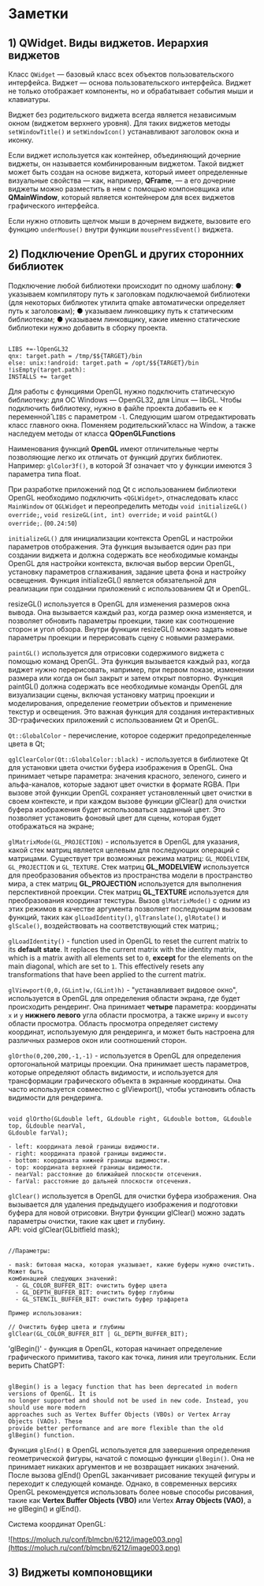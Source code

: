 Заметки
=======


__1) QWidget. Виды виджетов. Иерархия виджетов__
------------------------------------------------

Класс `QWidget` — базовый класс всех объектов пользовательского интерфейса. Виджет — основа 
пользовательского интерфейса. Виджет не только отображает компоненты, но и обрабатывает 
события мыши и клавиатуры.  

Виджет без родительского виджета всегда является независимым окном 
(виджетом верхнего уровня). Для таких виджетов методы `setWindowTitle()` и `setWindowIcon()` 
устанавливают заголовок окна и иконку.  

Если виджет используется как контейнер, объединяющий дочерние виджеты, он называется комбинированным виджетом. Такой виджет может быть создан на 
основе виджета, который имеет определенные визуальные свойства — как, например, __QFrame__, 
— а его дочерние виджеты можно разместить в нем с помощью компоновщика или __QMainWindow__, 
который является контейнером для всех виджетов графического интерфейса.

Если нужно отловить щелчок мыши в дочернем виджете, вызовите его функцию `underMouse()` 
внутри функции `mousePressEvent()` виджета.


__2) Подключение OpenGL и других сторонних библиотек__
------------------------------------------------------

Подключение любой библиотеки происходит по одному шаблону:
● указываем компилятору путь к заголовкам подключаемой библиотеки (для некоторых библиотек 
утилита qmake автоматически определяет путь к заголовкам);
● указываем линковщику путь к статическим библиотекам;
● указываем линковщику, какие именно статические библиотеки нужно добавить в сборку 
проекта.
<pre><code>
LIBS +=-lOpenGL32
qnx: target.path = /tmp/$${TARGET}/bin
else: unix:!android: target.path = /opt/$${TARGET}/bin 
!isEmpty(target.path): 
INSTALLS += target
</pre></code>
Для работы с функциями OpenGL нужно подключить статическую библиотеку: для ОС Windows —
OpenGL32, для Linux — libGL. Чтобы подключить библиотеку, нужно в фай̆ле проекта добавить ее
к переменной̆̆ `LIBS` с параметром `-l`. Следующим шагом отредактировать класс главного окна. 
Поменяем родительский̆̆ класс на Window, а также наследуем методы от класса 
__QOpenGLFunctions__  

Наименования функций __OpenGL__ имеют отличительные черты позволяющие легко их отличать от
функций других библиотек. Например: `glColor3f()`, в которой 3f означает что у функции
имеются 3 параметра типа float.

При разработке приложений под Qt с использованием библиотеки OpenGL необходимо подключить 
`<QGLWidget>`, отнаследовать класс `MainWindow` от `QGLWidget` и переопределить методы 
`void initializeGL() override;`, `void resizeGL(int, int) override;` и `void paintGL() 
override;`. (`00.24:50`)

`initializeGL()` для инициализации контекста OpenGL и настройки параметров отображения. Эта 
функция вызывается один раз при создании виджета и должна содержать все необходимые команды 
OpenGL для настройки контекста, включая выбор версии OpenGL, установку параметров 
сглаживания, задание цвета фона и настройку освещения. Функция initializeGL() является 
обязательной для реализации при создании приложений с использованием Qt и OpenGL.

resizeGL() используется в OpenGL для изменения размеров окна вывода. Она вызывается каждый 
раз, когда размер окна изменяется, и позволяет обновить параметры проекции, такие как 
соотношение сторон и угол обзора. Внутри функции resizeGL() можно задать новые параметры 
проекции и перерисовать сцену с новыми размерами.

`paintGL()` используется для отрисовки содержимого виджета с помощью команд OpenGL. 
Эта функция вызывается каждый раз, когда виджет нужно перерисовать, например, при первом 
показе, изменении размера или когда он был закрыт и затем открыт повторно. Функция paintGL() 
должна содержать все необходимые команды OpenGL для визуализации сцены, включая установку 
матриц проекции и моделирования, определение геометрии объектов и применение текстур и 
освещения. Это важная функция для создания интерактивных 3D-графических приложений с 
использованием Qt и OpenGL.

`Qt::GlobalColor` - перечисление, которое содержит предопределенные цвета в Qt;  

`qglClearColor(Qt::GlobalColor::black)` - используется в библиотеке Qt для установки цвета 
очистки буфера изображения в OpenGL. Она принимает четыре параметра: значения красного, 
зеленого, синего и альфа-каналов, которые задают цвет очистки в формате RGBA. При вызове 
этой функции OpenGL сохраняет установленный цвет очистки в своем контексте, и при каждом 
вызове функции glClear() для очистки буфера изображения будет использоваться заданный цвет. 
Это позволяет установить фоновый цвет для сцены, которая будет отображаться на экране;  
  
`glMatrixMode(GL_PROJECTION)` - используется в OpenGL для указания, какой стек матриц 
является целевым для последующих операций с матрицами. Существует три возможных режима 
матриц: `GL_MODELVIEW`, `GL_PROJECTION` и `GL_TEXTURE`. Стек матриц __GL_MODELVIEW__ 
используется для преобразования объектов из пространства модели в пространство мира, а стек матриц 
__GL_PROJECTION__ используется для выполнения перспективной проекции. Стек матриц 
__GL_TEXTURE__ используется для преобразования координат текстуры. Вызов `glMatrixMode()` с 
одним из этих режимов в качестве аргумента позволяет последующим вызовам функций, таких как 
`glLoadIdentity()`, `glTranslate()`, `glRotate()` и `glScale()`, воздействовать на 
соответствующий стек матриц.;  

`glLoadIdentity()` - function used in OpenGL to reset the current matrix to its __default 
state__. It replaces the current matrix with the identity matrix, which is a matrix awith 
all elements set to `0`, __except__ for the elements on the main diagonal, which are set to 
`1`. This effectively resets any transformations that have been applied to the current matrix.  

`glViewport(0,0,(GLint)w,(GLint)h)` - "устанавливает видовое окно", используется в OpenGL 
для определения области экрана, где будет происходить рендеринг. Она принимает __четыре__ 
параметра: координаты `x` и `y` __нижнего левого__ угла области просмотра, а также `ширину` 
и `высоту` области просмотра. Область просмотра определяет систему координат, используемую 
для рендеринга, и может быть настроена для различных размеров окон или соотношений сторон. 
 
`glOrtho(0,200,200,-1,-1)` - используется в OpenGL для определения ортогональной матрицы 
проекции. Она принимает шесть параметров, которые определяют область видимости, и 
используется для трансформации графического объекта в экранные координаты. Она часто 
используется совместно с glViewport(), чтобы установить область видимости для рендеринга.  
<pre><code>
void glOrtho(GLdouble left, GLdouble right, GLdouble bottom, GLdouble top, GLdouble nearVal, 
GLdouble farVal);

- left: координата левой границы видимости.
- right: координата правой границы видимости.
- bottom: координата нижней границы видимости.
- top: координата верхней границы видимости.
- nearVal: расстояние до ближайшей плоскости отсечения.
- farVal: расстояние до дальней плоскости отсечения.
</pre></code>

`glClear()` используется в OpenGL для очистки буфера изображения. Она вызывается для 
удаления предыдущего изображения и подготовки буфера для новой отрисовки. Внутри функции 
glClear() можно задать параметры очистки, такие как цвет и глубину.  
API: void glClear(GLbitfield mask);
<pre><code>
//Параметры:

- mask: битовая маска, которая указывает, какие буферы нужно очистить. Может быть 
комбинацией следующих значений:
  - GL_COLOR_BUFFER_BIT: очистить буфер цвета
  - GL_DEPTH_BUFFER_BIT: очистить буфер глубины
  - GL_STENCIL_BUFFER_BIT: очистить буфер трафарета

Пример использования:

// Очистить буфер цвета и глубины
glClear(GL_COLOR_BUFFER_BIT | GL_DEPTH_BUFFER_BIT);
</pre></code>

'glBegin()' - функция в OpenGL, которая начинает определение графического примитива, 
такого как точка, линия или треугольник. Если верить ChatGPT:
<pre><code>
glBegin() is a legacy function that has been deprecated in modern versions of OpenGL. It is 
no longer supported and should not be used in new code. Instead, you should use more modern 
approaches such as Vertex Buffer Objects (VBOs) or Vertex Array Objects (VAOs). These 
provide better performance and are more flexible than the old glBegin() function.  
</pre></code> 

Функция `glEnd()` в OpenGL используется для завершения определения геометрической фигуры, 
начатой с помощью функции `glBegin()`. Она не принимает никаких аргументов и не возвращает 
никаких значений. После вызова glEnd() OpenGL заканчивает рисование текущей фигуры и 
переходит к следующей команде. Однако, в современных версиях OpenGL рекомендуется 
использовать более новые способы рисования, такие как __Vertex Buffer Objects (VBO)__ или 
Vertex __Array Objects (VAO)__, а не glBegin() и glEnd().

Система координат OpenGL:  

![https://moluch.ru/conf/blmcbn/6212/image003.png](https://moluch.ru/conf/blmcbn/6212/image003.png)


__3) Виджеты компоновщики__
---------------------------
